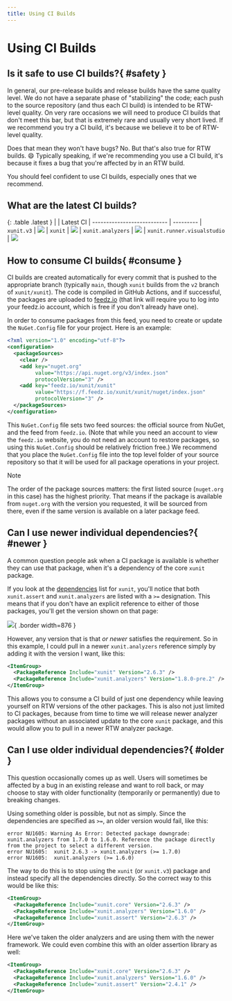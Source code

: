 ```yaml
---
title: Using CI Builds
---
```


# Using CI Builds

## Is it safe to use CI builds?{ #safety }

In general, our pre-release builds and release builds have the same quality level. We do not have a separate phase of "stabilizing" the code; each push to the source repository (and thus each CI build) is intended to be RTW-level quality. On very rare occasions we will need to produce CI builds that don't meet this bar, but that is extremely rare and usually very short lived. If we recommend you try a CI build, it's because we believe it to be of RTW-level quality.

Does that mean they won't have bugs? No. But that's also true for RTW builds. 😄 Typically speaking, if we're recommending you use a CI build, it's because it fixes a bug that you're affected by in an RTW build.

You should feel confident to use CI builds, especially ones that we recommend.

## What are the latest CI builds?

{: .table .latest }
|                             | Latest CI
| --------------------------- | ---------
| `xunit.v3`                  | [![](https://img.shields.io/badge/endpoint.svg?url=https://f.feedz.io/xunit/xunit/shield/xunit.v3/latest&color=f58142)](https://feedz.io/org/xunit/repository/xunit/packages/xunit.v3)
| `xunit`                     | [![](https://img.shields.io/badge/endpoint.svg?url=https://f.feedz.io/xunit/xunit/shield/xunit/latest&color=f58142)](https://feedz.io/org/xunit/repository/xunit/packages/xunit)
| `xunit.analyzers`           | [![](https://img.shields.io/badge/endpoint.svg?url=https://f.feedz.io/xunit/xunit/shield/xunit.analyzers/latest&color=f58142)](https://feedz.io/org/xunit/repository/xunit/packages/xunit.analyzers)
| `xunit.runner.visualstudio` | [![](https://img.shields.io/badge/endpoint.svg?url=https://f.feedz.io/xunit/xunit/shield/xunit.runner.visualstudio/latest&color=f58142)](https://feedz.io/org/xunit/repository/xunit/packages/xunit.runner.visualstudio)

## How to consume CI builds{ #consume }

CI builds are created automatically for every commit that is pushed to the appropriate branch (typically `main`, though `xunit` builds from the `v2` branch of `xunit/xunit`). The code is compiled in GitHub Actions, and if successful, the packages are uploaded to [feedz.io](https://feedz.io/org/xunit/repository/xunit/search) (that link will require you to log into your feedz.io account, which is free if you don't already have one).

In order to consume packages from this feed, you need to create or update the `NuGet.Config` file for your project. Here is an example:

```xml
<?xml version="1.0" encoding="utf-8"?>
<configuration>
  <packageSources>
    <clear />
    <add key="nuget.org"
         value="https://api.nuget.org/v3/index.json"
         protocolVersion="3" />
    <add key="feedz.io/xunit/xunit"
         value="https://f.feedz.io/xunit/xunit/nuget/index.json"
         protocolVersion="3" />
  </packageSources>
</configuration>
```

This `NuGet.Config` file sets two feed sources: the official source from NuGet, and the feed from `feedz.io`. (Note that while you need an account to view the `feedz.io` website, you do not need an account to restore packages, so using this `NuGet.Config` should be relatively friction free.) We recommend that you place the `NuGet.Config` file into the top level folder of your source repository so that it will be used for all package operations in your project.

> [!NOTE]
> The order of the package sources matters: the first listed source (`nuget.org` in this case) has the highest priority. That means if the package is available from `nuget.org` with the version you requested, it will be sourced from there, even if the same version is available on a later package feed.

## Can I use newer individual dependencies?{ #newer }

A common question people ask when a CI package is available is whether they can use that package, when it's a dependency of the core `xunit` package.

If you look at the [dependencies](https://www.nuget.org/packages/xunit#dependencies-body-tab) list for `xunit`, you'll notice that both `xunit.assert` and `xunit.analyzers` are listed with a `>=` designation. This means that if you don't have an explicit reference to either of those packages, you'll get the version shown on that page:

![](/images/xunit-dependencies.png){ .border width=876 }

However, any version that is that _or newer_ satisfies the requirement. So in this example, I could pull in a newer `xunit.analyzers` reference simply by adding it with the version I want, like this:

```xml
<ItemGroup>
  <PackageReference Include="xunit" Version="2.6.3" />
  <PackageReference Include="xunit.analyzers" Version="1.8.0-pre.2" />
</ItemGroup>
```

This allows you to consume a CI build of just one dependency while leaving yourself on RTW versions of the other packages. This is also not just limited to CI packages, because from time to time we will release newer analyzer packages without an associated update to the core `xunit` package, and this would allow you to pull in a newer RTW analyzer package.

## Can I use older individual dependencies?{ #older }

This question occasionally comes up as well. Users will sometimes be affected by a bug in an existing release and want to roll back, or may choose to stay with older functionality (temporarily or permanently) due to breaking changes.

Using something older is possible, but not as simply. Since the dependencies are specified as `>=`, an older version would fail, like this:

```text
error NU1605: Warning As Error: Detected package downgrade: xunit.analyzers from 1.7.0 to 1.6.0. Reference the package directly from the project to select a different version.
error NU1605:  xunit 2.6.3 -> xunit.analyzers (>= 1.7.0)
error NU1605:  xunit.analyzers (>= 1.6.0)
```

The way to do this is to stop using the `xunit` (or `xunit.v3`) package and instead specify all the dependencies directly. So the correct way to this would be like this:

```xml
<ItemGroup>
  <PackageReference Include="xunit.core" Version="2.6.3" />
  <PackageReference Include="xunit.analyzers" Version="1.6.0" />
  <PackageReference Include="xunit.assert" Version="2.6.3" />
</ItemGroup>
```

Here we've taken the older analyzers and are using them with the newer framework. We could even combine this with an older assertion library as well:

```xml
<ItemGroup>
  <PackageReference Include="xunit.core" Version="2.6.3" />
  <PackageReference Include="xunit.analyzers" Version="1.6.0" />
  <PackageReference Include="xunit.assert" Version="2.4.1" />
</ItemGroup>
```
